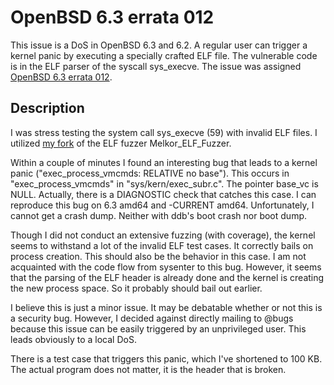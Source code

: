 # OpenBSD 6.3 errata 012

This issue is a DoS in OpenBSD 6.3 and 6.2. A regular user can trigger a kernel panic by executing a specially crafted ELF file. The vulnerable code is in the ELF parser of the syscall sys_execve. The issue was assigned [OpenBSD 6.3 errata 012](https://ftp.openbsd.org/pub/OpenBSD/patches/6.3/common/012_execsize.patch.sig).

## Description
I was stress testing the system call sys_execve (59) with invalid ELF
files. I utilized [my fork](https://github.com/tbarabosch/elf_fuzzer) of the ELF fuzzer Melkor_ELF_Fuzzer.

Within a couple of minutes I found an interesting bug that leads to a
kernel panic ("exec_process_vmcmds: RELATIVE no base"). This occurs in
"exec_process_vmcmds" in "sys/kern/exec_subr.c". The pointer base_vc is
NULL. Actually, there is a DIAGNOSTIC check that catches this case. I
can reproduce this bug on 6.3 amd64 and -CURRENT amd64. Unfortunately, I
cannot get a crash dump. Neither with ddb's boot crash nor boot dump.

Though I did not conduct an extensive fuzzing (with coverage), the
kernel seems to withstand a lot of the invalid ELF test cases. It
correctly bails on process creation. This should also be the behavior in
this case. I am not acquainted with the code flow from sysenter to this
bug. However, it seems that the parsing of the ELF header is already
done and the kernel is creating the new process space. So it probably
should bail out earlier.

I believe this is just a minor issue. It may be debatable whether or not
this is a security bug. However, I decided against directly mailing to
@bugs because this issue can be easily triggered by an unprivileged
user. This leads obviously to a local DoS. 

There is a test case that triggers this panic, which I've
shortened to 100 KB. The actual program does not matter, it is the
header that is broken.
